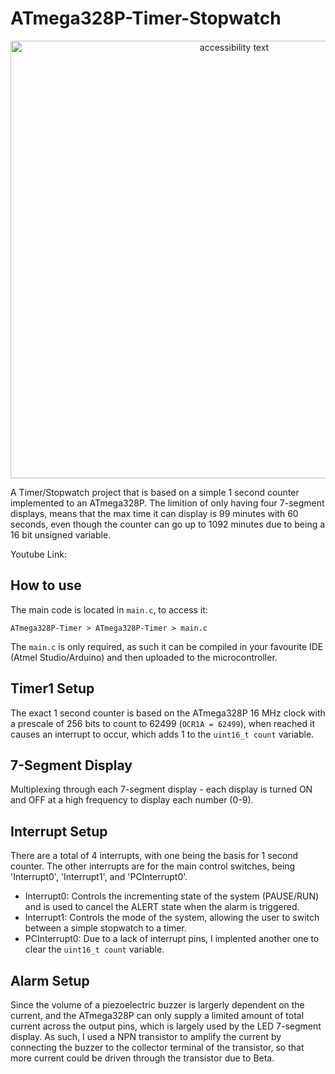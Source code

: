 # ATmega328P-Timer-Stopwatch

<p align="center">
  <img src="https://i.imgur.com/DsjpdyQ.jpg" width="700" alt="accessibility text">
</p>

A Timer/Stopwatch project that is based on a simple 1 second counter implemented to an ATmega328P. The limition of only having four 7-segment displays, means that the max time it can display is 99 minutes with 60 seconds, even though the counter can go up to 1092 minutes due to being a 16 bit unsigned variable.

Youtube Link:


How to use
------------
The main code is located in `main.c`, to access it:

`ATmega328P-Timer > ATmega328P-Timer > main.c`

The `main.c` is only required, as such it can be compiled in your favourite IDE (Atmel Studio/Arduino) and then uploaded to the microcontroller. 

Timer1 Setup
------------

The exact 1 second counter is based on the ATmega328P 16 MHz clock with a prescale of 256 bits to count to 62499 (`OCR1A = 62499`), when reached it causes an interrupt to occur, which adds 1 to the `uint16_t count` variable.

7-Segment Display 
------------

Multiplexing through each 7-segment display - each display is turned ON and OFF at a high frequency to display each number (0-9).

Interrupt Setup
------------

There are a total of 4 interrupts, with one being the basis for 1 second counter. The other interrupts are for the main control switches, being 'Interrupt0', 'Interrupt1', and 'PCInterrupt0'.

* Interrupt0: Controls the incrementing state of the system (PAUSE/RUN) and is used to cancel the ALERT state when the alarm is triggered.
* Interrupt1: Controls the mode of the system, allowing the user to switch between a simple stopwatch to a timer.
* PCInterrupt0: Due to a lack of interrupt pins, I implented another one to clear the `uint16_t count` variable.

Alarm Setup
------------

Since the volume of a piezoelectric buzzer is largerly dependent on the current, and the ATmega328P can only supply a limited amount of total current across the output pins, which is largely used by the LED 7-segment display. As such, I used a NPN transistor to amplify the current by connecting the buzzer to the collector terminal of the transistor, so that more current could be driven through the transistor due to Beta.


